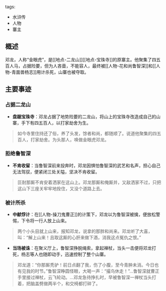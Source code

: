 tags:
  - 水浒传
  - 人物
  - 寨主

## 概述
邓龙，人称“金眼虎”，是[[地点-二龙山]][[地点-宝珠寺]]的原寨主。他聚集了四五百人马，占据险要，但为人吝啬，不能容人，最终被[[人物-花和尚鲁智深]]和[[人物-青面兽杨志]]用计杀死，山寨也被夺取。

## 主要事迹
### 占据二龙山
- **盘踞宝珠寺**：邓龙占据了地势险要的二龙山，将山上的宝珠寺改造成自己的山寨，手下有四五百人，以打家劫舍为生。
> 如今寺里住持还了俗，养了头发，馀者和尚，都随顺了。说道他聚集的四五百人，打家劫舍。为头那人，唤做金眼虎邓龙。

### 拒绝鲁智深
- **不肯收留**：当鲁智深前来投奔时，邓龙因惧怕鲁智深的武艺和名声，担心自己无法驾驭，便紧闭三处关隘，坚决不肯收留。
> 叵耐那厮不肯安着洒家在这山上。邓龙那厮和俺厮并，又敌洒家不过，只把这山下三座关牢牢地拴住，又没个道路上去。

### 被计所杀
- **中献俘计**：在[[人物-操刀鬼曹正]]的计策下，邓龙以为鲁智深被擒，便放松警惕，下令将一行人放上山来。
> 两个小头目就上山来，报知邓龙，说拿的那胖和尚来。邓龙听了大喜，叫：“解上山来！且取这厮的心肝来做下酒，消我这点冤仇之恨。”

- **当场被诛**：在聚义厅上，鲁智深挣脱绳索，拿起禅杖，当头一击便将邓龙打死，杨志等人也随即动手，迅速控制了整个山寨。
> 邓龙道：“你那厮秃驴！前日点翻了我，伤了小腹，至今青肿未消。今日也有见我的时节。”鲁智深睁圆怪眼，大喝一声：“撮鸟休走！”...鲁智深就曹正手里接过禅杖，云飞轮动。...邓龙急待挣扎时，早被鲁智深一禅杖当头打着，把脑盖劈做两半个，和交椅都打碎了。
